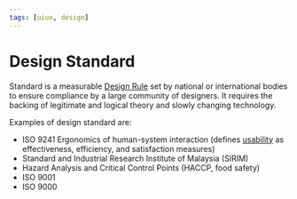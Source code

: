 ```yaml
---
tags: [uiux, design]
---
```


# Design Standard

Standard is a measurable [Design Rule](202305151505.md) set by national or
international bodies to ensure compliance by a large community of designers. It
requires the backing of legitimate and logical theory and slowly changing
technology.

Examples of design standard are:
- ISO 9241 Ergonomics of human-system interaction (defines
  [usability](202303242139.md) as effectiveness, efficiency, and satisfaction
  measures)
- Standard and Industrial Research Institute of Malaysia (SIRIM)
- Hazard Analysis and Critical Control Points (HACCP, food safety)
- ISO 9001
- ISO 9000
